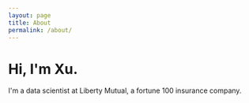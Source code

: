 ```yaml
---
layout: page
title: About
permalink: /about/
---
```



# Hi, I'm Xu.
I'm a data scientist at Liberty Mutual, a fortune 100 insurance company.